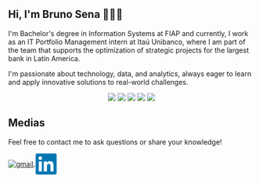 ## Hi, I'm Bruno Sena 🧑🏻‍💻
<p>I'm Bachelor's degree in Information Systems at FIAP and currently, I work as an IT Portfolio Management intern at Itaú Unibanco, where I am part of the team that supports the optimization of strategic projects for the largest bank in Latin America.  

I'm passionate about technology, data, and analytics, always eager to learn and apply innovative solutions to real-world challenges.</p>

<p align="center">
  <img src="https://cdn.jsdelivr.net/gh/devicons/devicon/icons/html5/html5-original.svg" width="60"/>
  <img src="https://cdn.jsdelivr.net/gh/devicons/devicon/icons/css3/css3-original.svg" width="60"/>
 <img src="https://cdn.jsdelivr.net/gh/devicons/devicon/icons/java/java-original.svg" width="60"/>
  <img src="https://cdn.jsdelivr.net/gh/devicons/devicon@latest/icons/kotlin/kotlin-original.svg" width="60"/>         
  <img src="https://cdn.jsdelivr.net/gh/devicons/devicon/icons/python/python-original.svg" width="60"/>
</p>
    

  ## Medias
  <div
  <p>Feel free to contact me to ask questions or share your knowledge!</p>
    <a href = "mailto: brunosen4s@gmail.com">
        <img align="center" width="49" height="49" src="https://img.icons8.com/3d-fluency/94/gmail.png" alt="gmail"/>
    </a>
    <a href = "https://www.linkedin.com/in/brunosen4/">
         <img align="center" height="45" width="45"  alt="linedin-icon" src="https://raw.githubusercontent.com/devicons/devicon/master/icons/linkedin/linkedin-original.svg">
    </a>
</div>
